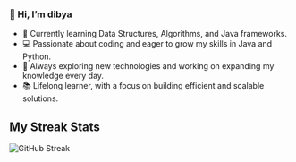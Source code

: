 ### 👋 Hi, I’m dibya
- 🌱 Currently learning Data Structures, Algorithms, and Java frameworks.
- 💻 Passionate about coding and eager to grow my skills in Java and Python.
- 🚀 Always exploring new technologies and working on expanding my knowledge every day.
- 📚 Lifelong learner, with a focus on building efficient and scalable solutions.

<!---
dipyasaaaa/dipyasaaaa is a ✨ special ✨ repository because its `README.md` (this file) appears on your GitHub profile.
You can click the Preview link to take a look at your changes.
--->

## My Streak Stats

![GitHub Streak](https://streak-stats.demolab.com/?user=dipyasaaaa&theme=dark&hide_border=true)




